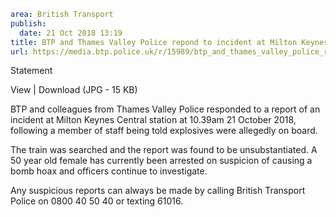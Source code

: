 ```yaml
area: British Transport
publish:
  date: 21 Oct 2018 13:19
title: BTP and Thames Valley Police repond to incident at Milton Keynes Central
url: https://media.btp.police.uk/r/15989/btp_and_thames_valley_police_repond_to_incident_a
```

Statement

View | Download (JPG - 15 KB)

BTP and colleagues from Thames Valley Police responded to a report of an incident at Milton Keynes Central station at 10.39am 21 October 2018, following a member of staff being told explosives were allegedly on board.

The train was searched and the report was found to be unsubstantiated. A 50 year old female has currently been arrested on suspicion of causing a bomb hoax and officers continue to investigate.

Any suspicious reports can always be made by calling British Transport Police on 0800 40 50 40 or texting 61016.
